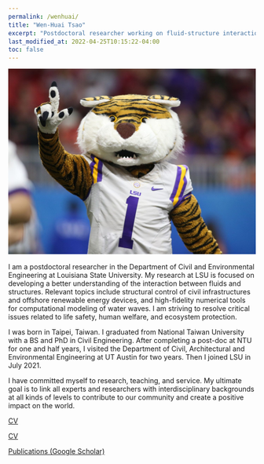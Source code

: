 ```yaml
---
permalink: /wenhuai/
title: "Wen-Huai Tsao"
excerpt: "Postdoctoral researcher working on fluid-structure interaction"
last_modified_at: 2022-04-25T10:15:22-04:00
toc: false
---
```


![image](https://github.com/cekees/cekees.github.io/blob/main/assets/images/test_wenhuai.jpg)

I am a postdoctoral researcher in the Department of Civil and Environmental Engineering at Louisiana State University. My research at LSU is focused on developing a better understanding of the interaction between fluids and structures. Relevant topics include structural control of civil infrastructures and offshore renewable energy devices, and high-fidelity numerical tools for computational modeling of water waves. I am striving to resolve critical issues related to life safety, human welfare, and ecosystem protection.

I was born in Taipei, Taiwan. I graduated from National Taiwan University with a BS and PhD in Civil Engineering. After completing a post-doc at NTU for one and half years, I visited the Department of Civil, Architectural and Environmental Engineering at UT Austin for two years. Then I joined LSU in July 2021.

I have committed myself to research, teaching, and service. My ultimate goal is to link all experts and researchers with interdisciplinary backgrounds at all kinds of levels to contribute to our community and create a positive impact on the world.

<a href="//github.com/cekees/cekees.github.io/blob/main/assets/images/CV_WenHuai.pdf" target="_blank">CV</a>

[CV](https://github.com/cekees/cekees.github.io/blob/main/assets/images/CV_WenHuai.pdf)

[Publications (Google Scholar)](https://scholar.google.com/citations?hl=zh-TW&user=MAYvRagAAAAJ)
